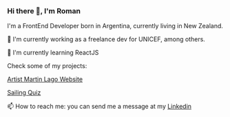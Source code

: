 ### Hi there 👋, I'm Roman

I'm a FrontEnd Developer born in Argentina, currently living in New Zealand.

🔭 I'm currently working as a freelance dev for UNICEF, among others.

🌱 I'm currently learning ReactJS

Check some of my projects:

[Artist Martin Lago Website](https://martinlago.netlify.app/ "martinlago.netlify.app")

[Sailing Quiz](https://romandescotte.github.io/sailing-quiz/ "romandescotte.github.io/sailing-quiz")

📫 How to reach me: you can send me a message at my [Linkedin](https://www.linkedin.com/in/roman-descotte/ "www.linkedin.com/in/roman-descotte")

<!--
**romandescotte/romandescotte** is a ✨ _special_ ✨ repository because its `README.md` (this file) appears on your GitHub profile.

Here are some ideas to get you started:

- 🔭 I’m currently working on ...
- c I’m currently learning ...
- 👯 I’m looking to collaborate on ...
- 🤔 I’m looking for help with ...
- 💬 Ask me about ...
- 📫 How to reach me: ...
- 😄 Pronouns: ...
- ⚡ Fun fact: ...
-->
